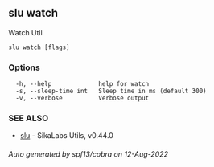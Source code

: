 ## slu watch

Watch Util

```
slu watch [flags]
```

### Options

```
  -h, --help             help for watch
  -s, --sleep-time int   Sleep time in ms (default 300)
  -v, --verbose          Verbose output
```

### SEE ALSO

* [slu](slu.md)	 - SikaLabs Utils, v0.44.0

###### Auto generated by spf13/cobra on 12-Aug-2022
